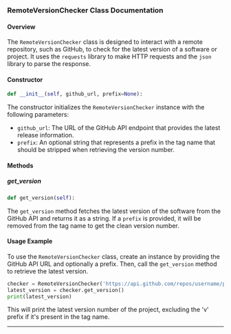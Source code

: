 ### RemoteVersionChecker Class Documentation

#### Overview
The `RemoteVersionChecker` class is designed to interact with a remote repository, such as GitHub, to check for the latest version of a software or project. It uses the `requests` library to make HTTP requests and the `json` library to parse the response.

#### Constructor
```python
def __init__(self, github_url, prefix=None):
```
The constructor initializes the `RemoteVersionChecker` instance with the following parameters:
- `github_url`: The URL of the GitHub API endpoint that provides the latest release information.
- `prefix`: An optional string that represents a prefix in the tag name that should be stripped when retrieving the version number.

#### Methods
##### get_version
```python
def get_version(self):
```
The `get_version` method fetches the latest version of the software from the GitHub API and returns it as a string. If a `prefix` is provided, it will be removed from the tag name to get the clean version number.

#### Usage Example
To use the `RemoteVersionChecker` class, create an instance by providing the GitHub API URL and optionally a prefix. Then, call the `get_version` method to retrieve the latest version.

```python
checker = RemoteVersionChecker('https://api.github.com/repos/username/project/releases/latest', prefix='v')
latest_version = checker.get_version()
print(latest_version)
```

This will print the latest version number of the project, excluding the 'v' prefix if it's present in the tag name.

---